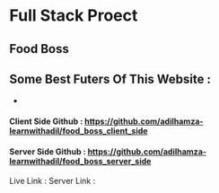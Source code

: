 # Full Stack Proect
## Food Boss

Some Best Futers Of This Website :
- 
-


#### Client Side Github : https://github.com/adilhamza-learnwithadil/food_boss_client_side
#### Server Side Github : https://github.com/adilhamza-learnwithadil/food_boss_server_side

Live Link : 
Server Link : 

